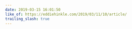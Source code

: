 ```yaml
---
date: 2019-03-15 16:01:50
like_of: https://eddiehinkle.com/2019/03/11/10/article/
trailing_slash: true
---
```

